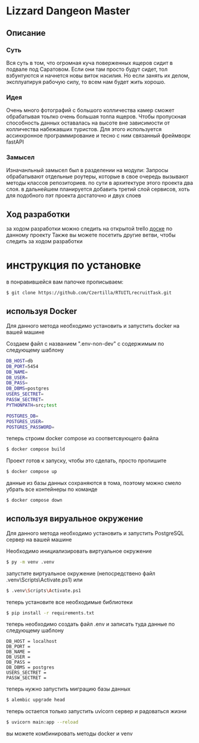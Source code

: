 # Lizzard Dangeon Master
## Описание
### Суть
Вся суть в том, что огромная куча поверженных ящеров сидит в подвале под Саратовом.
Если они там просто будут сидет, тол взбунтуются и начнется новы виток насилия. 
Но если занять их делом, эксплуатируя рабочую силу, то всем нам будет жить хорошо.

### Идея
Очень много фотографий с большого колличества камер сможет обрабатывая тоьлко очень большая толпа ящеров. 
Чтобы пропускная способность данных оставалась на высоте вне зависимости от колличества набежавших туристов.
Для этого используется ассинхронное программирование и тесно с ним связанный фреймворк fastAPI

### Замысел
Изначанльный замысел был в разделении на модули:
  Запросы обрабатывают отдельные роутеры, которые в свое очередь вызывают методы классов репозиториев.
  по сути в архитектуре этого проекта два слоя. в дальнейшем планируется добавить третий слой сервисов, хоть для 
  подобного пэт проекта достаточно и двух слоев

## Ход разработки
за ходом разработки можно следить на открытой trello [доске](https://trello.com/b/BGPNMSSk/main) по данному проекту 
Также вы можете посетить другие ветви, чтобы следить за ходом разработки

# инструкция по установке
в понравившейся вам папочке прописываем:
```bash
$ git clone https://github.com/Czertilla/RTUITLrecruitTask.git
```
## используя Docker
Для данного метода необходимо установить и запустить docker на вашей машине

Cоздаем файл с названием ".env-non-dev" с содержимым по следующему шаблону
```bash
DB_HOST=db
DB_PORT=5454
DB_NAME=
DB_USER=
DB_PASS=
DB_DBMS=postgres
USERS_SECTRET=
PASSW_SECTRET=
PYTHONPATH=src;test

POSTGRES_DB=
POSTGRES_USER=
POSTGRES_PASSWORD=
```
теперь строим docker compose из соответсвующего файла
```bash
$ docker compose build
```
Проект  готов к запуску, чтобы это сделать, просто пропишите
```bash
$ docker compose up
```
данные из базы данных сохраняются в тома, поэтому можно смело убрать все контейнеры
по команде
```bash
$ docker compose down
```
## используя вируальное окружение
Для данного метода необходимо установить и запустить PostgreSQL сервер на вашей машине

Необходимо инициализировать виртуальное окружение
```bash
$ py -m venv .venv
```
запустите виртуальное окружение (непосредствено файл .venv\Scripts\Activate.ps1) или
```bash
$ .venv\Scripts\Activate.ps1
```
теперь установите все необходимые библиотеки
```bash
$ pip install -r requirements.txt
```
теперь необходимо создать файл .env и записать туда данные по следующему шаблону
```
DB_HOST = localhost
DB_PORT = 
DB_NAME = 
DB_USER =
DB_PASS = 
DB_DBMS = postgres
USERS_SECTRET = 
PASSW_SECTRET =
```
теперь нужно запустить миграцию базы данных
```bash
$ alembic upgrade head
```

теперь остается только запустить uvicorn сервер и радоваться жизни
```bash
$ uvicorn main:app --reload
```
вы можете комбинировать методы docker и venv
